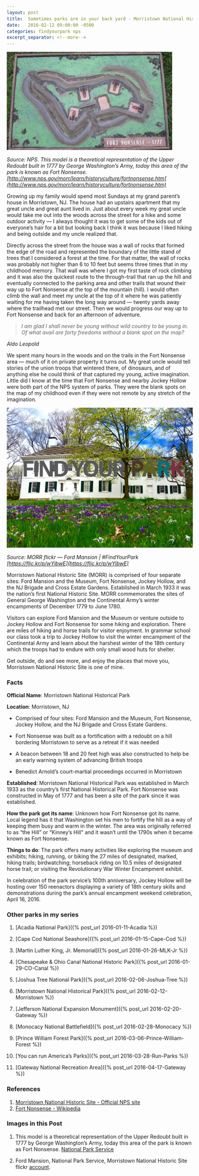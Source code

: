 ```yaml
---
layout: post
title:  Sometimes parks are in your back yard - Morristown National Historic Park
date:   2016-02-12 09:00:00 -0500
categories: findyourpark nps
excerpt_separator: <!--more-->
---
```


![Fort Nonsense](/img/2016-02-12-Fort-Nonsense.jpg "Fort Nonsense")

<cite> Source: NPS. This model is a theoretical representation of the Upper Redoubt built in 1777 by George Washington’s Army, today this area of the park is known as Fort Nonsense. [http://www.nps.gov/morr/learn/historyculture/fortnonsense.htm](http://www.nps.gov/morr/learn/historyculture/fortnonsense.htm)</cite>

Growing up my family would spend most Sundays at my grand parent’s house in Morristown, NJ. The house had an upstairs apartment that my great uncle and great aunt lived in. Just about every week my great uncle would take me out into the woods across the street for a hike and some outdoor activity — I always thought it was to get some of the kids out of everyone’s hair for a bit but looking back I think it was because I liked hiking and being outside and my uncle realized that.


<!--more-->


Directly across the street from the house was a wall of rocks that formed the edge of the road and represented the boundary of the little stand of trees that I considered a forest at the time. For that matter, the wall of rocks was probably not higher than 6 to 10 feet but seems three times that in my childhood memory. That wall was where I got my first taste of rock climbing and it was also the quickest route to the through-trail that ran up the hill and eventually connected to the parking area and other trails that wound their way up to Fort Nonsense at the top of the mountain (hill). I would often climb the wall and meet my uncle at the top of it where he was patiently waiting for me having taken the long way around — twenty yards away where the trailhead met our street. Then we would progress our way up to Fort Nonsense and back for an afternoon of adventure.


> _I am glad I shall never be young without wild country to be young in. Of what avail are forty freedoms without a blank spot on the map?_

<cite>Aldo Leopold</cite>


We spent many hours in the woods and on the trails in the Fort Nonsense area — much of it on private property it turns out. My great uncle would tell stories of the union troops that wintered there, of dinosaurs, and of anything else he could think of that captured my young, active imagination. Little did I know at the time that Fort Nonsense and nearby Jockey Hollow were both part of the NPS system of parks. They were the blank spots on the map of my childhood even if they were not remote by any stretch of the imagination.

![](/img/2016-02-12-Find-Your-Park.jpg)

<cite>Source: MORR flickr — Ford Mansion | #FindYourPark [https://flic.kr/p/wYibwE](https://flic.kr/p/wYibwE)</cite>

Morristown National Historic Site (MORR) is comprised of four separate sites: Ford Mansion and the Museum, Fort Nonsense, Jockey Hollow, and the NJ Brigade and Cross Estate Gardens. Established in March 1933 it was the nation’s first National Historic Site. MORR commemorates the sites of General George Washington and the Continental Army’s winter encampments of December 1779 to June 1780.

Visitors can explore Ford Mansion and the Museum or venture outside to Jockey Hollow and Fort Nonsense for some hiking and exploration. There are miles of hiking and horse trails for visitor enjoyment. In grammar school our class took a trip to Jockey Hollow to visit the winter encampment of the Continental Army and learn about the harshest winter of the 18th century which the troops had to endure with only small wood huts for shelter.

Get outside, do and see more, and enjoy the places that move you, Morristown National Historic Site is one of mine.

### Facts

**Official Name**: Morristown National Historical Park

**Location**: Morristown, NJ

- Comprised of four sites: Ford Mansion and the Museum, Fort Nonsense, Jockey Hollow, and the NJ Brigade and Cross Estate Gardens.

- Fort Nonsense was built as a fortification with a redoubt on a hill bordering Morristown to serve as a retreat if it was needed

- A beacon between 18 and 20 feet high was also constructed to help be an early warning system of advancing British troops

- Benedict Arnold’s court-martial proceedings occurred in Morristown

**Established**: Morristown National Historical Park was established in March 1933 as the country’s first National Historical Park. Fort Nonsense was constructed in May of 1777 and has been a site of the park since it was established.

**How the park got its name**: Unknown how Fort Nonsense got its name. Local legend has it that Washington set his men to fortify the hill as a way of keeping them busy and warm in the winter. The area was originally referred to as “the Hill” or “Kinney’s Hill” and it wasn’t until the 1790s when it became known as Fort Nonsense.

**Things to do**: The park offers many activities like exploring the museum and exhibits; hiking, running, or biking the 27 miles of designated, marked, hiking trails; birdwatching; horseback riding on 10.5 miles of designated horse trail; or visiting the Revolutionary War Winter Encampment exhibit.

In celebration of the park service’s 100th anniversary, Jockey Hollow will be hosting over 150 reenactors displaying a variety of 18th century skills and demonstrations during the park’s annual encampment weekend celebration, April 16, 2016.



### Other parks in my series

1. [Acadia National Park]({% post_url 2016-01-11-Acadia %})

2. [Cape Cod National Seashore]({% post_url 2016-01-15-Cape-Cod %})

3. [Martin Luther King, Jr. Memorial]({% post_url 2016-01-26-MLK-Jr %})

4. [Chesapeake & Ohio Canal National Historic Park]({% post_url 2016-01-29-CO-Canal %})

5. [Joshua Tree National Park]({% post_url 2016-02-06-Joshua-Tree %})

6. [Morristown National Historical Park]({% post_url 2016-02-12-Morristown %})

7. [Jefferson National Expansion Monument]({% post_url 2016-02-20-Gateway %})

8. [Monocacy National Battlefield]({% post_url 2016-02-28-Monocacy %})

9. [Prince William Forest Park]({% post_url 2016-03-06-Prince-William-Forest %})

10. [You can run America’s Parks]({% post_url 2016-03-28-Run-Parks %})

11. [Gateway National Recreation Area]({% post_url 2016-04-17-Gateway %})


### References

1. [Morristown National Historic Site - Official NPS site](http://www.nps.gov/morr/index.htm)
2. [Fort Nonsense - Wikipedia](https://en.wikipedia.org/wiki/Fort_Nonsense_(Morristown,_New_Jersey))


### Images in this Post

1. This model is a theoretical representation of the Upper Redoubt built in 1777 by George Washington’s Army, today this area of the park is known as Fort Nonsense. [National Park Service](http://www.nps.gov/morr/learn/historyculture/fortnonsense.htm)

2. Ford Mansion, National Park Service, Morristown National Historic Site flickr [account](https://www.flickr.com/photos/morristownnps/).
